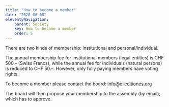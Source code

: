 ```yaml
---
title: "How to become a member"
date: "2020-06-08"
eleventyNavigation:
    parent: Society
    key: How to become a member
    order: 5
---
```


There are two kinds of membership: institutional and personal/individual.

The annual membership fee for institutional members (legal entities) is CHF 500.– (Swiss Francs), while the annual fee for individuals (natural persons) is reduced to CHF 50.–. However, only fully paying members have voting rights.

To become a member please contact the board: [info@e-editiones.org](mailto:info@e-editiones.org)

The board will then propose your membership to the assembly (by email), which has to approve.
